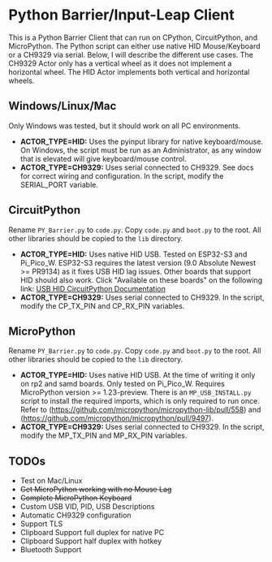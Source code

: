 

# **Python Barrier/Input-Leap Client**

This is a Python Barrier Client that can run on CPython, CircuitPython, and MicroPython. The Python script can either use native HID Mouse/Keyboard or a CH9329 via serial. Below, I will describe the different use cases. The CH9329 Actor only has a vertical wheel as it does not implement a horizontal wheel. The HID Actor implements both vertical and horizontal wheels.

## **Windows/Linux/Mac**

Only Windows was tested, but it should work on all PC environments.

- **ACTOR_TYPE=HID:** Uses the pyinput library for native keyboard/mouse. On Windows, the script must be run as an Administrator, as any window that is elevated will give keyboard/mouse control.
- **ACTOR_TYPE=CH9329:** Uses serial connected to CH9329. See docs for correct wiring and configuration. In the script, modify the SERIAL_PORT variable.

## **CircuitPython**

Rename `PY_Barrier.py` to `code.py`. Copy `code.py` and `boot.py` to the root. All other libraries should be copied to the `lib` directory.

- **ACTOR_TYPE=HID:** Uses native HID USB. Tested on ESP32-S3 and Pi_Pico_W. ESP32-S3 requires the latest version (9.0 Absolute Newest >= PR9134) as it fixes USB HID lag issues. Other boards that support HID should also work. Click "Available on these boards" on the following link: [USB HID CircuitPython Documentation](https://docs.circuitpython.org/en/latest/shared-bindings/usb_hid/index.html)
- **ACTOR_TYPE=CH9329:** Uses serial connected to CH9329. In the script, modify the CP_TX_PIN and CP_RX_PIN variables.

## **MicroPython**

Rename `PY_Barrier.py` to `code.py`. Copy `code.py` and `boot.py` to the root. All other libraries should be copied to the `lib` directory.

- **ACTOR_TYPE=HID:** Uses native HID USB. At the time of writing it only on rp2 and samd boards.  Only tested on Pi_Pico_W. Requires MicroPython version >= 1.23-preview. There is an `MP_USB_INSTALL.py` script to install the required imports, which is only required to run once. Refer to (https://github.com/micropython/micropython-lib/pull/558) and (https://github.com/micropython/micropython/pull/9497).
- **ACTOR_TYPE=CH9329:** Uses serial connected to CH9329. In the script, modify the MP_TX_PIN and MP_RX_PIN variables.

## **TODOs**

- Test on Mac/Linux
- ~~Get MicroPython working with no Mouse Lag~~
- ~~Complete MicroPython Keyboard~~
- Custom USB VID, PID, USB Descriptions
- Automatic CH9329 configuration
- Support TLS
- Clipboard Support full duplex for native PC
- Clipboard Support half duplex with hotkey
- Bluetooth Support

